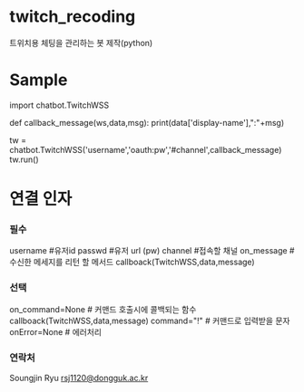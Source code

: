 # twitch_recoding



트위치용 체팅을 관리하는 봇 제작(python) 

Sample
=====

import chatbot.TwitchWSS

def callback_message(ws,data,msg):
    print(data['display-name'],":"+msg)
    
tw = chatbot.TwitchWSS('username','oauth:pw','#channel',callback_message)
tw.run()




연결 인자
=====

### 필수 ###
username #유저id
passwd #유저 url (pw)
channel #접속할 채널
on_message #수신한 메세지를 리턴 할 메서드   callboack(TwitchWSS,data,message)

### 선택 ###
on_command=None # 커맨드 호출시에 콜백되는 함수 callboack(TwitchWSS,data,message)
command="!" # 커맨드로 입력받을 문자
onError=None # 에러처리

### 연락처 ###

Soungjin Ryu 
rsj1120@dongguk.ac.kr
